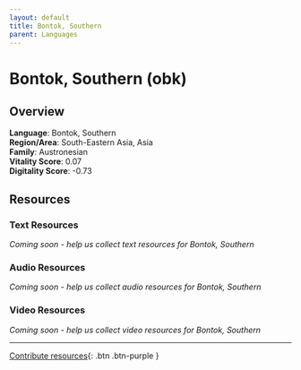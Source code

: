 ```yaml
---
layout: default
title: Bontok, Southern
parent: Languages
---
```


# Bontok, Southern (obk)

## Overview

**Language**: Bontok, Southern  
**Region/Area**: South-Eastern Asia, Asia  
**Family**: Austronesian  
**Vitality Score**: 0.07  
**Digitality Score**: -0.73  

## Resources

### Text Resources
*Coming soon - help us collect text resources for Bontok, Southern*

### Audio Resources
*Coming soon - help us collect audio resources for Bontok, Southern*

### Video Resources
*Coming soon - help us collect video resources for Bontok, Southern*

---

[Contribute resources](https://fairtrain.github.io/){: .btn .btn-purple }
